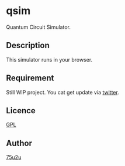 # qsim  

Quantum Circuit Simulator.

## Description

This simulator runs in your browser.  

## Requirement

Still WIP project. You cat get update via [twitter](https://twitter.com/crane_memory).  

## Licence

[GPL](https://github.com/75u2u/qsim/blob/master/LICENSE)

## Author

[75u2u](https://github.com/75u2u)

